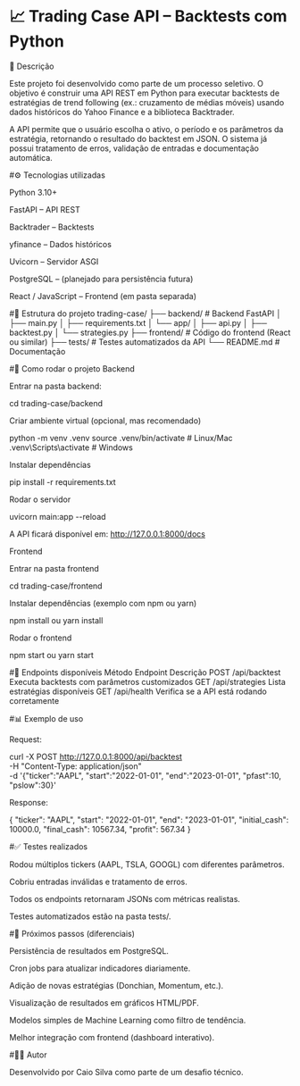 # 📈 Trading Case API – Backtests com Python
📌 Descrição

Este projeto foi desenvolvido como parte de um processo seletivo.
O objetivo é construir uma API REST em Python para executar backtests de estratégias de trend following (ex.: cruzamento de médias móveis) usando dados históricos do Yahoo Finance e a biblioteca Backtrader.

A API permite que o usuário escolha o ativo, o período e os parâmetros da estratégia, retornando o resultado do backtest em JSON.
O sistema já possui tratamento de erros, validação de entradas e documentação automática.

#⚙️ Tecnologias utilizadas

Python 3.10+

FastAPI – API REST

Backtrader – Backtests

yfinance – Dados históricos

Uvicorn – Servidor ASGI

PostgreSQL – (planejado para persistência futura)

React / JavaScript – Frontend (em pasta separada)

#📂 Estrutura do projeto
trading-case/
├── backend/          # Backend FastAPI
│   ├── main.py
│   ├── requirements.txt
│   └── app/
│       ├── api.py
│       ├── backtest.py
│       └── strategies.py
├── frontend/         # Código do frontend (React ou similar)
├── tests/            # Testes automatizados da API
└── README.md         # Documentação

#🚀 Como rodar o projeto
Backend

Entrar na pasta backend:

cd trading-case/backend


Criar ambiente virtual (opcional, mas recomendado)

python -m venv .venv
source .venv/bin/activate   # Linux/Mac
.venv\Scripts\activate      # Windows


Instalar dependências

pip install -r requirements.txt


Rodar o servidor

uvicorn main:app --reload


A API ficará disponível em: http://127.0.0.1:8000/docs

Frontend

Entrar na pasta frontend

cd trading-case/frontend


Instalar dependências (exemplo com npm ou yarn)

npm install
ou
yarn install


Rodar o frontend

npm start
ou
yarn start

#📡 Endpoints disponíveis
Método	Endpoint	Descrição
POST	/api/backtest	Executa backtests com parâmetros customizados
GET	/api/strategies	Lista estratégias disponíveis
GET	/api/health	Verifica se a API está rodando corretamente

#📊 Exemplo de uso

Request:

curl -X POST http://127.0.0.1:8000/api/backtest \
-H "Content-Type: application/json" \
-d '{"ticker":"AAPL", "start":"2022-01-01", "end":"2023-01-01", "pfast":10, "pslow":30}'


Response:

{
  "ticker": "AAPL",
  "start": "2022-01-01",
  "end": "2023-01-01",
  "initial_cash": 10000.0,
  "final_cash": 10567.34,
  "profit": 567.34
}

#✅ Testes realizados

Rodou múltiplos tickers (AAPL, TSLA, GOOGL) com diferentes parâmetros.

Cobriu entradas inválidas e tratamento de erros.

Todos os endpoints retornaram JSONs com métricas realistas.

Testes automatizados estão na pasta tests/.

#🌟 Próximos passos (diferenciais)

Persistência de resultados em PostgreSQL.

Cron jobs para atualizar indicadores diariamente.

Adição de novas estratégias (Donchian, Momentum, etc.).

Visualização de resultados em gráficos HTML/PDF.

Modelos simples de Machine Learning como filtro de tendência.

Melhor integração com frontend (dashboard interativo).

#👨‍💻 Autor

Desenvolvido por Caio Silva como parte de um desafio técnico.

